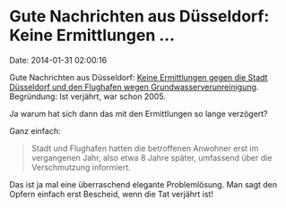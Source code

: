 Gute Nachrichten aus Düsseldorf: Keine Ermittlungen \...
========================================================

Date: 2014-01-31 02:00:16

Gute Nachrichten aus Düsseldorf: [Keine Ermittlungen gegen die Stadt
Düsseldorf und den Flughafen wegen
Grundwasserverunreinigung](http://www1.wdr.de/studio/duisburg/nrwinfos/nachrichten/studios26978.html).
Begründung: Ist verjährt, war schon 2005.

Ja warum hat sich dann das mit den Ermittlungen so lange verzögert?

Ganz einfach:

> Stadt und Flughafen hatten die betroffenen Anwohner erst im
> vergangenen Jahr, also etwa 8 Jahre später, umfassend über die
> Verschmutzung informiert.

Das ist ja mal eine überraschend elegante Problemlösung. Man sagt den
Opfern einfach erst Bescheid, wenn die Tat verjährt ist!
